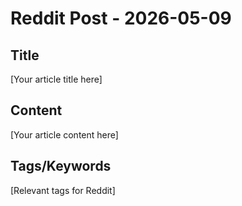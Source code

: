 # Reddit Post - 2026-05-09

## Title
[Your article title here]

## Content
[Your article content here]

## Tags/Keywords
[Relevant tags for Reddit]
